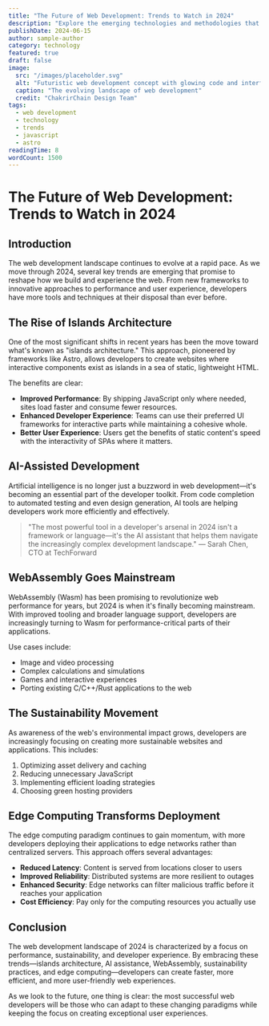 ```yaml
---
title: "The Future of Web Development: Trends to Watch in 2024"
description: "Explore the emerging technologies and methodologies that are shaping the future of web development in 2024 and beyond."
publishDate: 2024-06-15
author: sample-author
category: technology
featured: true
draft: false
image:
  src: "/images/placeholder.svg"
  alt: "Futuristic web development concept with glowing code and interfaces"
  caption: "The evolving landscape of web development"
  credit: "ChakrirChain Design Team"
tags:
  - web development
  - technology
  - trends
  - javascript
  - astro
readingTime: 8
wordCount: 1500
---
```


# The Future of Web Development: Trends to Watch in 2024

## Introduction

The web development landscape continues to evolve at a rapid pace. As we move through 2024, several key trends are emerging that promise to reshape how we build and experience the web. From new frameworks to innovative approaches to performance and user experience, developers have more tools and techniques at their disposal than ever before.

## The Rise of Islands Architecture

One of the most significant shifts in recent years has been the move toward what's known as "islands architecture." This approach, pioneered by frameworks like Astro, allows developers to create websites where interactive components exist as islands in a sea of static, lightweight HTML.

The benefits are clear:

- **Improved Performance**: By shipping JavaScript only where needed, sites load faster and consume fewer resources.
- **Enhanced Developer Experience**: Teams can use their preferred UI frameworks for interactive parts while maintaining a cohesive whole.
- **Better User Experience**: Users get the benefits of static content's speed with the interactivity of SPAs where it matters.

## AI-Assisted Development

Artificial intelligence is no longer just a buzzword in web development—it's becoming an essential part of the developer toolkit. From code completion to automated testing and even design generation, AI tools are helping developers work more efficiently and effectively.

> "The most powerful tool in a developer's arsenal in 2024 isn't a framework or language—it's the AI assistant that helps them navigate the increasingly complex development landscape." — Sarah Chen, CTO at TechForward

## WebAssembly Goes Mainstream

WebAssembly (Wasm) has been promising to revolutionize web performance for years, but 2024 is when it's finally becoming mainstream. With improved tooling and broader language support, developers are increasingly turning to Wasm for performance-critical parts of their applications.

Use cases include:

- Image and video processing
- Complex calculations and simulations
- Games and interactive experiences
- Porting existing C/C++/Rust applications to the web

## The Sustainability Movement

As awareness of the web's environmental impact grows, developers are increasingly focusing on creating more sustainable websites and applications. This includes:

1. Optimizing asset delivery and caching
2. Reducing unnecessary JavaScript
3. Implementing efficient loading strategies
4. Choosing green hosting providers

## Edge Computing Transforms Deployment

The edge computing paradigm continues to gain momentum, with more developers deploying their applications to edge networks rather than centralized servers. This approach offers several advantages:

- **Reduced Latency**: Content is served from locations closer to users
- **Improved Reliability**: Distributed systems are more resilient to outages
- **Enhanced Security**: Edge networks can filter malicious traffic before it reaches your application
- **Cost Efficiency**: Pay only for the computing resources you actually use

## Conclusion

The web development landscape of 2024 is characterized by a focus on performance, sustainability, and developer experience. By embracing these trends—islands architecture, AI assistance, WebAssembly, sustainability practices, and edge computing—developers can create faster, more efficient, and more user-friendly web experiences.

As we look to the future, one thing is clear: the most successful web developers will be those who can adapt to these changing paradigms while keeping the focus on creating exceptional user experiences.